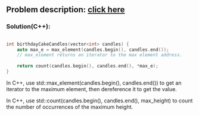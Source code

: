 ## Problem description: [click here](https://www.hackerrank.com/challenges/birthday-cake-candles/problem)

### Solution(C++): 

```cpp

int birthdayCakeCandles(vector<int> candles) {
    auto max_e = max_element(candles.begin(), candles.end());
    // max_element returns an iterator to the max element address.
    
    return count(candles.begin(), candles.end(), *max_e);
}
```

In C++, use std::max_element(candles.begin(), candles.end()) to get an iterator to the maximum element, then dereference it to get the value.

In C++, use std::count(candles.begin(), candles.end(), max_height) to count the number of occurrences of the maximum height.
